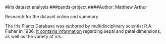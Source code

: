#Iris dataset analysis
###pands-project
####Author: Matthew Arthur

Research for the dataset online and summary.

The Iris Plants Database was authored by multidisciplinary scientist R.A. Fisher in 1936. [It contains information](https://onlinelibrary.wiley.com/doi/epdf/10.1111/j.1469-1809.1936.tb02137.x) regarding sepal and petal dimensions, as well as the variety of iris. 
